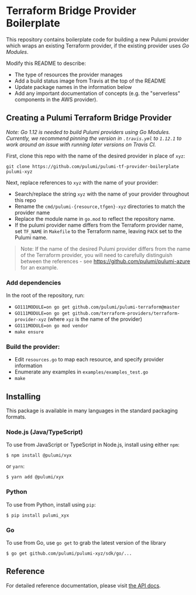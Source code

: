 # Terraform Bridge Provider Boilerplate

This repository contains boilerplate code for building a new Pulumi provider which wraps an existing
Terraform provider, if the existing provider uses _Go Modules_.

Modify this README to describe:

- The type of resources the provider manages
- Add a build status image from Travis at the top of the README
- Update package names in the information below
- Add any important documentation of concepts (e.g. the "serverless" components in the AWS provider).

## Creating a Pulumi Terraform Bridge Provider

*Note: Go 1.12 is needed to build Pulumi providers using Go Modules. Currently, we recommend pinning the version in `.travis.yml` to `1.12.1` to work around an issue with running later versions on Travis CI.*

First, clone this repo with the name of the desired provider in place of `xyz`:

```
git clone https://github.com/pulumi/pulumi-tf-provider-boilerplate pulumi-xyz
```

Next, replace references to `xyz` with the name of your provider:
- Search/replace the string `xyz` with the name of your provider throughout this repo
- Rename the `cmd/pulumi-{resource,tfgen}-xyz` directories to match the provider name
- Replace the module name in `go.mod` to reflect the repository name.
- If the pulumi provider name differs from the Terraform provider name, set
  `TF_NAME` in `Makefile` to the Terraform name, leaving `PACK` set to the
  Pulumi name.

> Note: If the name of the desired Pulumi provider differs from the name of the Terraform provider, you will need to carefully distinguish between the references - see https://github.com/pulumi/pulumi-azure for an example.

### Add dependencies

In the root of the repository, run:

- `GO111MODULE=on go get github.com/pulumi/pulumi-terraform@master`
- `GO111MODULE=on go get github.com/terraform-providers/terraform-provider-xyz` (where `xyz` is the name of the provider)
- `GO111MODULE=on go mod vendor`
- `make ensure`

### Build the provider:

- Edit `resources.go` to map each resource, and specify provider information
- Enumerate any examples in `examples/examples_test.go`
- `make`

## Installing

This package is available in many languages in the standard packaging formats.

### Node.js (Java/TypeScript)

To use from JavaScript or TypeScript in Node.js, install using either `npm`:

    $ npm install @pulumi/xyx

or `yarn`:

    $ yarn add @pulumi/xyx

### Python

To use from Python, install using `pip`:

    $ pip install pulumi_xyx

### Go

To use from Go, use `go get` to grab the latest version of the library

    $ go get github.com/pulumi/pulumi-xyz/sdk/go/...

## Reference

For detailed reference documentation, please visit [the API docs][1].


[1]: https://pulumi.io/reference/pkg/nodejs/@pulumi/x/index.html
